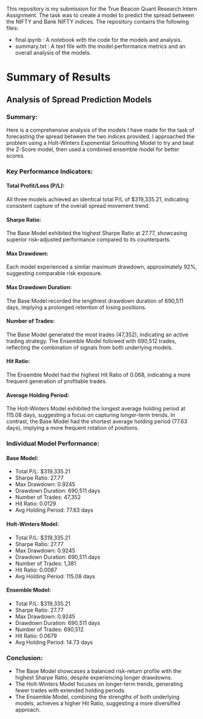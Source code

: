 This repository is my submission for the True Beacon Quant Research Intern Assignment. The task was to create a model to predict the spread between the NIFTY and Bank NIFTY indices. The repository contains the following files:

- final.ipynb : A notebook with the code for the models and analysis.
- summary.txt : A text file with the model performance metrics and an overall analysis of the models.



# Summary of Results

## Analysis of Spread Prediction Models

### Summary:

Here is a comprehensive analysis of the models I have made for the task of 
forecasting the spread between the two indices provided.
I approached the problem using a Holt-Winters Exponential Smoothing Model to try and beat the Z-Score model, then used 
a combined ensemble model for better scores.

### Key Performance Indicators:

#### Total Profit/Loss (P/L):

All three models achieved an identical total P/L of $319,335.21, indicating consistent capture of the overall spread 
movement trend.

#### Sharpe Ratio:

The Base Model exhibited the highest Sharpe Ratio at 27.77, showcasing superior risk-adjusted performance compared to 
its counterparts.

#### Max Drawdown:

Each model experienced a similar maximum drawdown, approximately 92%, suggesting comparable risk exposure.

#### Max Drawdown Duration:

The Base Model recorded the lengthiest drawdown duration of 690,511 days, implying a prolonged retention of losing 
positions.

#### Number of Trades:

The Base Model generated the most trades (47,352), indicating an active trading strategy. The Ensemble Model followed 
with 690,512 trades, reflecting the combination of signals from both underlying models.

#### Hit Ratio:

The Ensemble Model had the highest Hit Ratio of 0.068, indicating a more frequent generation of profitable trades.

#### Average Holding Period:

The Holt-Winters Model exhibited the longest average holding period at 115.08 days, suggesting a focus on capturing 
longer-term trends. In contrast, the Base Model had the shortest average holding period (77.63 days), implying a more 
frequent rotation of positions.

### Individual Model Performance:

#### Base Model:

- Total P/L: $319,335.21
- Sharpe Ratio: 27.77
- Max Drawdown: 0.9245
- Drawdown Duration: 690,511 days
- Number of Trades: 47,352
- Hit Ratio: 0.0129
- Avg Holding Period: 77.63 days

#### Holt-Winters Model:

- Total P/L: $319,335.21
- Sharpe Ratio: 27.77
- Max Drawdown: 0.9245
- Drawdown Duration: 690,511 days
- Number of Trades: 1,381
- Hit Ratio: 0.0087
- Avg Holding Period: 115.08 days

#### Ensemble Model:

- Total P/L: $319,335.21
- Sharpe Ratio: 27.77
- Max Drawdown: 0.9245
- Drawdown Duration: 690,511 days
- Number of Trades: 690,512
- Hit Ratio: 0.0679
- Avg Holding Period: 14.73 days

### Conclusion:

- The Base Model showcases a balanced risk-return profile with the highest Sharpe Ratio, despite 
  experiencing longer drawdowns. 
- The Holt-Winters Model focuses on longer-term trends, generating fewer trades with 
  extended holding periods. 
- The Ensemble Model, combining the strengths of both underlying models, achieves a higher 
  Hit Ratio, suggesting a more diversified approach.